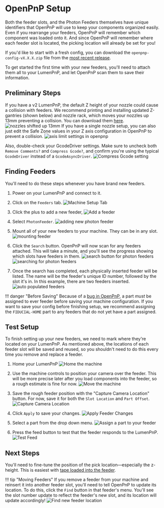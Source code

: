 # OpenPnP Setup

Both the feeder slots, and the Photon Feeders themselves have unique identifiers that OpenPnP will use to keep your components organized easily. Even if you rearrange your feeders, OpenPnP will remember which component was loaded onto it. And since OpenPnP will remember where each feeder slot is located, the picking location will already be set for you!

If you'd like to start with a fresh config, you can download the `openpnp-config-vX.X.X.zip` file from the [most recent release](https://github.com/opulo-inc/lumenpnp/releases).

To get started the first time with your new feeders, you'll need to attach them all to your LumenPnP, and let OpenPnP scan them to save their information.

## Preliminary Steps

If you have a v2 LumenPnP, the default Z height of your nozzle could cause a collision with feeders. We recommend printing and installing updated Z-gantries (shown below) and nozzle rack, which moves your nozzles up 13mm preventing a collision. You can download them [here](https://github.com/opulo-inc/lumenpnp/releases/download/v3.0.4/LumenPnP-STLs-v3.0.4.zip).
   ![nozzles shifted up 13mm](img/nozzles-shifted.jpg)
If you have a single nozzle setup, you can also just edit the Safe Zone values in your Z axis configuration in OpenPnP to prevent a collision.
   ![axis limit settings in openpnp](img/axis-limits.png)

Also, double-check your GcodeDriver settings. Make sure to uncheck both `Remove Comments?` and `Compress Gcode?`, and confirm you're using the typical `GcodeDriver` instead of a `GcodeAsyncDriver`.
![Compress Gcode setting](img/dont-compress-gcode.png)

## Finding Feeders

You'll need to do these steps whenever you have brand new feeders.

1. Power on your LumenPnP and connect to it.

2. Click on the `Feeders` tab.
  ![Machine Setup Tab](img/feeders-tab.png)

3. Click the plus to add a new feeder,
   ![Add a feeder](img/add-feeder.png)

4. Select `PhotonFeeder`.
   ![adding new photon feeder](img/add-photon-feeder.png)

5. Mount all of your new feeders to your machine. They can be in any slot.
   ![mounting feeder](../4-mounting/img/mounting.gif)

6. Click the `Search` button. OpenPnP will now scan for any feeders attached. This will take a minute, and you'll see the progress showing which slots have feeders in them.
   ![search button for photon feeders](img/search-for-feeders.png)
   ![searching for photon feeders](img/feeder-search-progress.png)

7. Once the search has completed, each physically inserted feeder will be listed. The name will be the feeder's unique ID number, followed by the slot it's in. In this example, there are two feeders inserted.
   ![auto populated feeders](img/identified-feeders.png)

!!! danger "Before Saving"
      Because of a [bug in OpenPnP](https://github.com/openpnp/openpnp/issues/1557), a part *must* be assigned to ever feeder before saving your machine configuration. If you want to save your config before finishing setup, we recommend assigning the `FIDUCIAL-HOME` part to any feeders that do not yet have a part assigned.

## Test Setup

To finish setting up your new feeders, we need to mark where they're located on your LumenPnP. As mentioned above, the locations of each feeder slot will be saved and reused, so you shouldn't need to do this every time you remove and replace a feeder.

1. Home your LumenPnP
   ![Home the machine](img/home-machine.png)

2. Use the machine controls to position your camera over the feeder. This will be more precise later after you load components into the feeder, so a rough estimate is fine for now.
   ![Move the machine](img/move-machine.png)

3. Save the rough feeder position with the "Capture Camera Location" button. For now, save it for both the `Slot Location` and `Part Offset`.
   ![Capture Camera Location](img/rough-camera-location.png)

4. Click `Apply` to save your changes.
   ![Apply Feeder Changes](img/apply-changes.png)

5. Select a part from the drop down menu.
   ![Assign a part to your feeder](img/assign-part.png)

6. Press the feed button to test that the feeder responds to the LumenPnP.
   ![Test Feed](img/feed-button.png)

## Next Steps

You'll need to fine-tune the position of the pick location—especially the z-height. This is easiest with [tape loaded into the feeder](../6-loading-tape/loading-tape.md).

!!! tip "Moving Feeders"
      If you remove a feeder from your machine and reinsert it into another feeder slot, you'll need to tell OpenPnP to update its location. To do this, click the `Find` button in that feeder's menu. You'll see the slot number update to reflect the feeder's new slot, and its location will update accordingly!
      ![Find new feeder location](img/find-feeder-slot.png)
